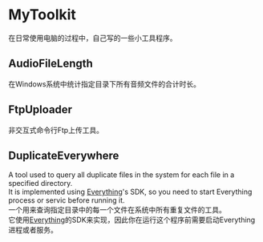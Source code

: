 # MyToolkit
在日常使用电脑的过程中，自己写的一些小工具程序。

## AudioFileLength
在Windows系统中统计指定目录下所有音频文件的合计时长。

## FtpUploader
非交互式命令行Ftp上传工具。

## DuplicateEverywhere  
A tool used to query all duplicate files in the system for each file in a specified directory. <br />
It is implemented using [Everything](https://www.voidtools.com/)'s SDK, so you need to start Everything process or servic before running it.<br />
一个用来查询指定目录中的每一个文件在系统中所有重复文件的工具。<br />
它使用[Everything](https://www.voidtools.com/)的SDK来实现，因此你在运行这个程序前需要启动Everything进程或者服务。 